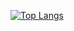 


[![Top Langs](https://github-readme-stats.vercel.app/api/top-langs/?username=sjayashree01)](https://github.com/sjayashree01/github-readme-stats)

